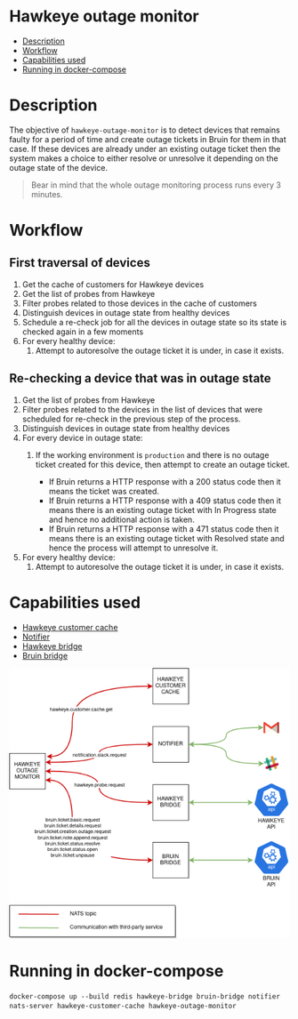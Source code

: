 # Hawkeye outage monitor
* [Description](#description)
* [Workflow](#workflow)
* [Capabilities used](#capabilities-used) 
* [Running in docker-compose](#running-in-docker-compose)

# Description
The objective of `hawkeye-outage-monitor` is to detect devices that remains faulty for a period of time and create outage tickets in Bruin
for them in that case. If these devices are already under an existing outage ticket then the system makes a choice to either resolve
or unresolve it depending on the outage state of the device.

> Bear in mind that the whole outage monitoring process runs every 3 minutes.

# Workflow
## First traversal of devices
1. Get the cache of customers for Hawkeye devices
2. Get the list of probes from Hawkeye
3. Filter probes related to those devices in the cache of customers
4. Distinguish devices in outage state from healthy devices
5. Schedule a re-check job for all the devices in outage state so its state is checked again in a few moments
6. For every healthy device:
   1. Attempt to autoresolve the outage ticket it is under, in case it exists.

## Re-checking a device that was in outage state
1. Get the list of probes from Hawkeye
2. Filter probes related to the devices in the list of devices that were scheduled for re-check
   in the previous step of the process.
3. Distinguish devices in outage state from healthy devices
4. For every device in outage state:
   1. If the working environment is `production` and there is no outage
      ticket created for this device, then attempt to create an outage ticket.

      * If Bruin returns a HTTP response with a 200 status code then it means the ticket was created.
      * If Bruin returns a HTTP response with a 409 status code then it means there is an existing outage ticket with
       In Progress state and hence no additional action is taken.
      * If Bruin returns a HTTP response with a 471 status code then it means there is an existing outage ticket with
       Resolved state and hence the process will attempt to unresolve it.
6. For every healthy device:
   1. Attempt to autoresolve the outage ticket it is under, in case it exists.

# Capabilities used
- [Hawkeye customer cache](../hawkeye-customer-cache/README.md)
- [Notifier](../notifier/README.md)
- [Hawkeye bridge](../hawkeye-bridge/README.md)
- [Bruin bridge](../bruin-bridge/README.md)

![IMAGE: hawkeye-outage-monitor_microservice_relationships](/docs/img/system_overview/use_cases/hawkeye-outage-monitor_microservice_relationships.png)

# Running in docker-compose
`docker-compose up --build redis hawkeye-bridge bruin-bridge notifier nats-server hawkeye-customer-cache hawkeye-outage-monitor`
